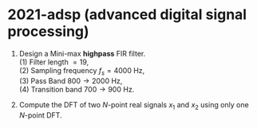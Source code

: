# 2021-adsp (advanced digital signal processing)

1. Design a Mini-max **highpass** FIR filter.\
(1) Filter length $=19$,\
(2) Sampling frequency $f_s=4000$ Hz,\
(3) Pass Band $800\to 2000$ Hz,\
(4) Transition band $700\to 900$ Hz.

2. Compute the DFT of two $N$-point real signals $x_1$ and $x_2$ using only one $N$-point DFT.
